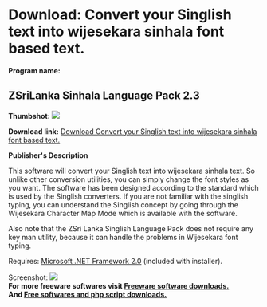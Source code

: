 # Download: Convert your Singlish text into wijesekara sinhala font based text.

**Program name:**

## ZSriLanka Sinhala Language Pack 2.3

  
**Thumbshot:** ![](http://www.freewarefiles.com/screenshot/zsri_md.jpg)   
  
**Download link:** [Download Convert your Singlish text into wijesekara sinhala font based text.](http://freesoftwares.boysofts.com/ZSriLanka-Sinhala-Language-Pack_program_75582.html)  
  


**Publisher's Description**  
  


This software will convert your Singlish text into wijesekara sinhala text. So unlike other conversion utilities, you can simply change the font styles as you want. The software has been designed according to the standard which is used by the Singlish converters. If you are not familiar with the singlish typing, you can understand the Singlish concept by going through the Wijesekara Character Map Mode which is available with the software. 

Also note that the ZSri Lanka Singlish Language Pack does not require any key man utility, because it can handle the problems in Wijesekara font typing.

Requires: [Microsoft .NET Framework 2.0](http://www.freewarefiles.com/Microsoft-NET-Framework-20-x86-Final_program_16026.html) (included with installer). 

  
  
Screenshot: ![](http://www.freewarefiles.com/screenshot/zsri.jpg)   
**For more freeware softwares visit [Freeware software downloads.](http://freesoftwares.boysofts.com/)**   
**And [Free softwares and php script downloads.](http://www.boysofts.com/)**
